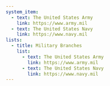 ```yaml
---
system_item:
  - text: The United States Army
    link: https://www.army.mil
  - text: The United States Navy
    link: https://www.navy.mil
lists:
  - title: Military Branches
    list:
      - text: The United States Army
        link: https://www.army.mil
      - text: The United States Navy
        link: https://www.navy.mil
---
```

